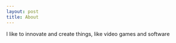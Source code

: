 ```yaml
---
layout: post
title: About
---
```


I like to innovate and create things, like video games and software